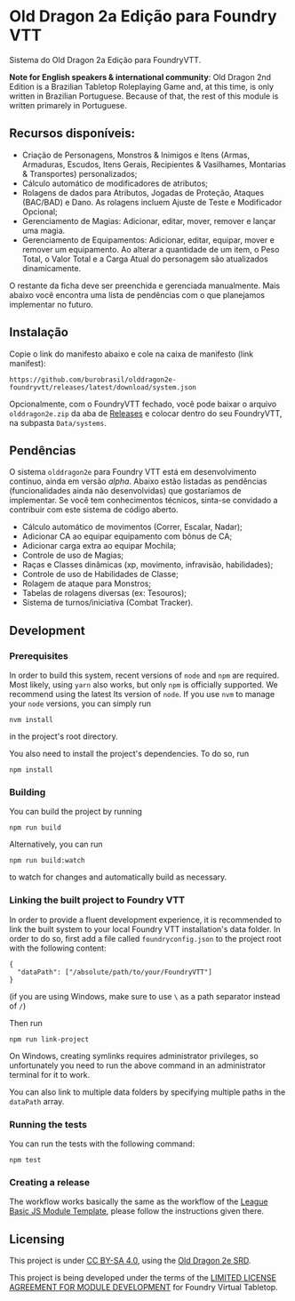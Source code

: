 # Old Dragon 2a Edição para Foundry VTT

Sistema do Old Dragon 2a Edição para FoundryVTT.

**Note for English speakers & international community**: Old Dragon 2nd Edition is a Brazilian Tabletop Roleplaying Game and, at this time, is only written in Brazilian Portuguese. Because of that, the rest of this module is written primarely in Portuguese.

## Recursos disponíveis:

- Criação de Personagens, Monstros & Inimigos e Itens (Armas, Armaduras, Escudos, Itens Gerais, Recipientes & Vasilhames, Montarias & Transportes) personalizados;
- Cálculo automático de modificadores de atributos;
- Rolagens de dados para Atributos, Jogadas de Proteção, Ataques (BAC/BAD) e Dano. As rolagens incluem Ajuste de Teste e Modificador Opcional;
- Gerenciamento de Magias: Adicionar, editar, mover, remover e lançar uma magia.
- Gerenciamento de Equipamentos: Adicionar, editar, equipar, mover e remover um equipamento. Ao alterar a quantidade de um item, o Peso Total, o Valor Total e a Carga Atual do personagem são atualizados dinamicamente.

O restante da ficha deve ser preenchida e gerenciada manualmente. Mais abaixo você encontra uma lista de pendências com o que planejamos implementar no futuro.

## Instalação

Copie o link do manifesto abaixo e cole na caixa de manifesto (link manifest):

```
https://github.com/burobrasil/olddragon2e-foundryvtt/releases/latest/download/system.json
```

Opcionalmente, com o FoundryVTT fechado, você pode baixar o arquivo `olddragon2e.zip` da aba de [Releases](https://github.com/burobrasil/olddragon2e-foundryvtt/releases) e colocar dentro do seu FoundryVTT, na subpasta `Data/systems`.

## Pendências

O sistema `olddragon2e` para Foundry VTT está em desenvolvimento contínuo, ainda em versão _alpha_. Abaixo estão listadas as pendências (funcionalidades ainda não desenvolvidas) que gostaríamos de implementar. Se você tem conhecimentos técnicos, sinta-se convidado a contribuir com este sistema de código aberto.

- Cálculo automático de movimentos (Correr, Escalar, Nadar);
- Adicionar CA ao equipar equipamento com bônus de CA;
- Adicionar carga extra ao equipar Mochila;
- Controle de uso de Magias;
- Raças e Classes dinâmicas (xp, movimento, infravisão, habilidades);
- Controle de uso de Habilidades de Classe;
- Rolagem de ataque para Monstros;
- Tabelas de rolagens diversas (ex: Tesouros);
- Sistema de turnos/iniciativa (Combat Tracker).

## Development

### Prerequisites

In order to build this system, recent versions of `node` and `npm` are required. Most likely, using `yarn` also works, but only `npm` is officially supported. We recommend using the latest lts version of `node`. If you use `nvm` to manage your `node` versions, you can simply run

```
nvm install
```

in the project's root directory.

You also need to install the project's dependencies. To do so, run

```
npm install
```

### Building

You can build the project by running

```
npm run build
```

Alternatively, you can run

```
npm run build:watch
```

to watch for changes and automatically build as necessary.

### Linking the built project to Foundry VTT

In order to provide a fluent development experience, it is recommended to link the built system to your local Foundry VTT installation's data folder. In order to do so, first add a file called `foundryconfig.json` to the project root with the following content:

```
{
  "dataPath": ["/absolute/path/to/your/FoundryVTT"]
}
```

(if you are using Windows, make sure to use `\` as a path separator instead of `/`)

Then run

```
npm run link-project
```

On Windows, creating symlinks requires administrator privileges, so unfortunately you need to run the above command in an administrator terminal for it to work.

You can also link to multiple data folders by specifying multiple paths in the `dataPath` array.

### Running the tests

You can run the tests with the following command:

```
npm test
```

### Creating a release

The workflow works basically the same as the workflow of the [League Basic JS Module Template](https://github.com/League-of-Foundry-Developers/FoundryVTT-Module-Template), please follow the instructions given there.

## Licensing

This project is under [CC BY-SA 4.0](https://creativecommons.org/licenses/by-sa/4.0/deed.pt-br), using the [Old Dragon 2e SRD](https://olddragon.com.br/livros/srd).

This project is being developed under the terms of the [LIMITED LICENSE AGREEMENT FOR MODULE DEVELOPMENT](https://foundryvtt.com/article/license/) for Foundry Virtual Tabletop.
